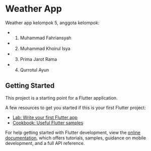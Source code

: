 # Weather App

Weather app kelompok 5, anggota kelompok:
- 1. Muhammad Fahriansyah
- 2. Muhammad Khoirul Isya
- 3. Prima Jarot Rama
- 4. Qurrotul Ayun

## Getting Started

This project is a starting point for a Flutter application.

A few resources to get you started if this is your first Flutter project:

- [Lab: Write your first Flutter app](https://docs.flutter.dev/get-started/codelab)
- [Cookbook: Useful Flutter samples](https://docs.flutter.dev/cookbook)

For help getting started with Flutter development, view the
[online documentation](https://docs.flutter.dev/), which offers tutorials,
samples, guidance on mobile development, and a full API reference.
